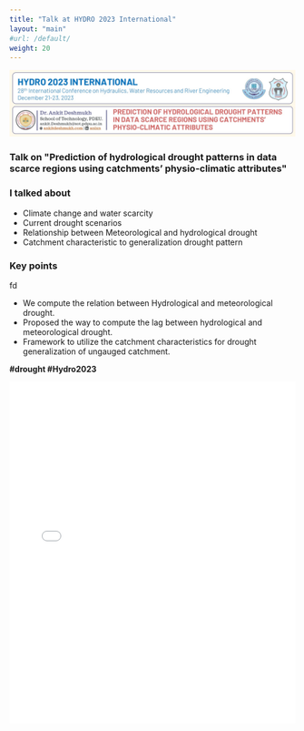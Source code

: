 ```yaml
---
title: "Talk at HYDRO 2023 International"
layout: "main"
#url: /default/
weight: 20
---
```

![header](Outline.jpg)

### Talk on "Prediction of hydrological drought patterns in data scarce regions using catchments’ physio-climatic attributes"

### I talked about 
- Climate change and water scarcity
- Current drought scenarios
- Relationship between Meteorological and hydrological drought
- Catchment characteristic to generalization drought pattern

### Key points 
fd

- We compute the relation between Hydrological and meteorological drought.
- Proposed the way to compute the lag between hydrological and meteorological drought.
- Framework to utilize the catchment characteristics for drought generalization of ungauged catchment.

**#drought #Hydro2023**

<embed src= "20231221_Hydro-2023.pdf" width= "100%" height= "600px" type="application/pdf" >
